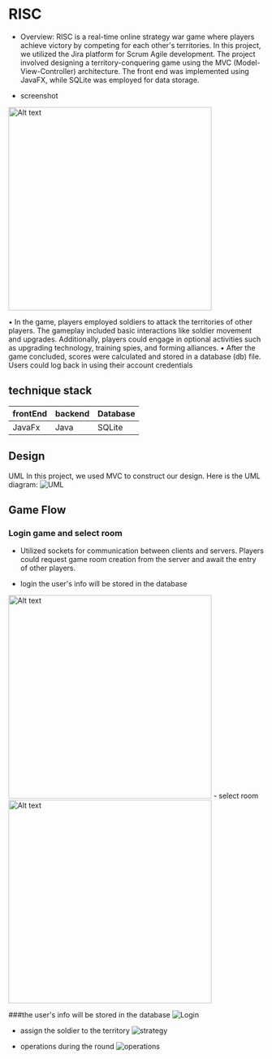 # RISC

- Overview: RISC is a real-time online strategy war game where players achieve victory by competing for each other's territories. In this project, we utilized the Jira platform for Scrum Agile development. The project involved designing a territory-conquering game using the MVC (Model-View-Controller) architecture. The front end was implemented using JavaFX, while SQLite was employed for data storage.

- screenshot
<img src="/image/screenshot.png" alt="Alt text" width="400"/>



• In the game, players employed soldiers to attack the territories of other players. The gameplay included basic interactions 
like soldier movement and upgrades. Additionally, players could engage in optional activities such as upgrading 
technology, training spies, and forming alliances.
• After the game concluded, scores were calculated and stored in a database (db) file. Users could log back in using their 
account credentials






## technique stack

| frontEnd | backend | Database | 
| -------- | -------| ---------- |
| JavaFx | Java | SQLite |


## Design
UML
In this project, we used MVC to construct our design. Here is the UML diagram:
![UML](image/651UML.png)

## Game Flow

### Login game and select room
- Utilized sockets for communication between clients and servers. Players could request game room creation from the 
server and await the entry of other players.

- login
the user's info will be stored in the database
<img src="/image/login.png" alt="Alt text" width="400"/>
- select room
<img src="/image/selectroom.png" alt="Alt text" width="400"/>

###the user's info will be stored in the database
![Login](image/login.png)

- assign the soldier to the territory
![strategy](image/assignmentsoldiers.png)

- operations during the round
 ![operations](image/operationpage.png) 

